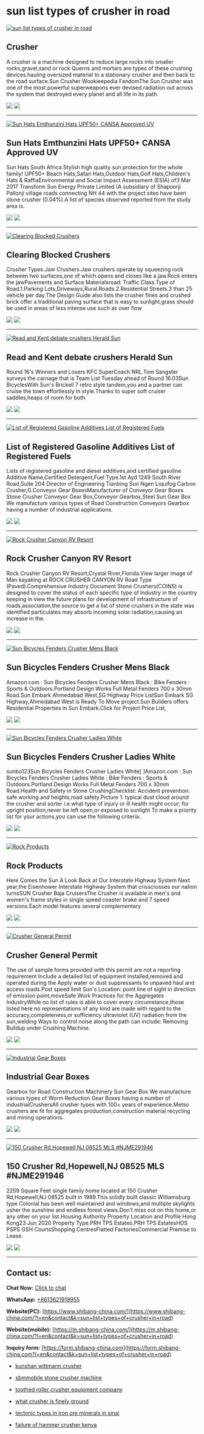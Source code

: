 # sun list types of crusher in road

<a href="https://swt.shibang-china.com/?l=en&img&k=sun+list+types+of+crusher+in+road" target="_blank">![sun list types of crusher in road](http://static.shibang-china.com/all-800x300/280.jpg)</a>

## Crusher
A crusher is a machine designed to reduce large rocks into smaller rocks,gravel,sand or rock Querns and mortars are types of these crushing devices.hauling oversized material to a stationary crusher and then back to the road surface.Sun Crusher Wookieepedia FandomThe Sun Crusher was one of the most powerful superweapons ever devised.radiation out across the system that destroyed every planet and all life in its path.


<a href="https://whatsapp.shibangsoft.com/WhatsApp.php" target="_blank" title="WhatsApp">![](http://static.shibang-china.com/icon/whatsapp.png)</a> <a href="https://swt.shibang-china.com/?l=en&icon&k=sun+list+types+of+crusher+in+road" target="_blank">![](http://static.shibang-china.com/icon/chat-en.png)</a>

---

<a href="https://swt.shibang-china.com/?l=en&img&k=sun+list+types+of+crusher+in+road" target="_blank">![Sun Hats Emthunzini Hats UPF50+ CANSA Approved UV](http://static.shibang-china.com/all-800x300/823.jpg)</a>

## Sun Hats Emthunzini Hats UPF50+ CANSA Approved UV
Sun Hats South Africa.Stylish high quality sun protection for the whole family! UPF50+ Beach Hats,Safari Hats,Outdoor Hats,Golf Hats,Children&#39;s Hats &amp; RaffiaEnvironmental and Social Impact Assessment (ESIA) of3 Mar 2017 Transform Sun Energy Private Limited (A subsidiary of Shapoorji Pallonji village roads connecting NH 44 with the project sites have been stone crusher (0.04%).A list of species observed reported from the study area is.


<a href="https://whatsapp.shibangsoft.com/WhatsApp.php" target="_blank" title="WhatsApp">![](http://static.shibang-china.com/icon/whatsapp.png)</a> <a href="https://swt.shibang-china.com/?l=en&icon&k=sun+list+types+of+crusher+in+road" target="_blank">![](http://static.shibang-china.com/icon/chat-en.png)</a>

---

<a href="https://swt.shibang-china.com/?l=en&img&k=sun+list+types+of+crusher+in+road" target="_blank">![Clearing Blocked Crushers](http://static.shibang-china.com/all-800x300/14.jpg)</a>

## Clearing Blocked Crushers
Crusher Types.Jaw Crushers.Jaw crushers operate by squeezing rock between two surfaces,one of which opens and closes like a jaw.Rock enters the jawPavements and Surface Materialsroad: Traffic Class.Type of Road.1.Parking Lots,Driveways,Rural.Roads.2.Residential Streets.3 than 25 vehicle per day.The Design Guide also lists the crusher fines and crushed brick offer a traditional paving surface that is easy to sunlight,grass should be used in areas of less intense use such as over flow


<a href="https://whatsapp.shibangsoft.com/WhatsApp.php" target="_blank" title="WhatsApp">![](http://static.shibang-china.com/icon/whatsapp.png)</a> <a href="https://swt.shibang-china.com/?l=en&icon&k=sun+list+types+of+crusher+in+road" target="_blank">![](http://static.shibang-china.com/icon/chat-en.png)</a>

---

<a href="https://swt.shibang-china.com/?l=en&img&k=sun+list+types+of+crusher+in+road" target="_blank">![Read and Kent debate crushers Herald Sun](http://static.shibang-china.com/all-800x300/825.jpg)</a>

## Read and Kent debate crushers Herald Sun
Round 16&#39;s Winners and Losers KFC SuperCoach NRL.Tom Sangster surveys the carnage that is Team List Tuesday ahead of Round 16.03Sun BicyclesWith Sun&#39;s Brickell 7 retro style tandem,you and a partner can cruise the town effortlessly in style.Thanks to super soft cruiser saddles,heaps of room for both


<a href="https://whatsapp.shibangsoft.com/WhatsApp.php" target="_blank" title="WhatsApp">![](http://static.shibang-china.com/icon/whatsapp.png)</a> <a href="https://swt.shibang-china.com/?l=en&icon&k=sun+list+types+of+crusher+in+road" target="_blank">![](http://static.shibang-china.com/icon/chat-en.png)</a>

---

<a href="https://swt.shibang-china.com/?l=en&img&k=sun+list+types+of+crusher+in+road" target="_blank">![List of Registered Gasoline Additives List of Registered Fuels](http://static.shibang-china.com/all-800x300/883.jpg)</a>

## List of Registered Gasoline Additives List of Registered Fuels
Lists of registered gasoline and diesel additives,and certified gasoline Additive Name,Certified Detergent,Fuel Type.1st Ayd 1249 South River Road,Suite 204 Director of Engineering Tianbing Sun Ngen Liquifog Carbon Crusher,G.Conveyor Gear BoxesManufacturer of Conveyor Gear Boxes Stone Crusher Conveyor Gear Box,Conveyor Gearbox,Steel Sun Gear Box We manufacture various types of Road Construction Conveyors Gearbox having a number of industrial applications.


<a href="https://whatsapp.shibangsoft.com/WhatsApp.php" target="_blank" title="WhatsApp">![](http://static.shibang-china.com/icon/whatsapp.png)</a> <a href="https://swt.shibang-china.com/?l=en&icon&k=sun+list+types+of+crusher+in+road" target="_blank">![](http://static.shibang-china.com/icon/chat-en.png)</a>

---

<a href="https://swt.shibang-china.com/?l=en&img&k=sun+list+types+of+crusher+in+road" target="_blank">![Rock Crusher Canyon RV Resort](http://static.shibang-china.com/all-800x300/584.jpg)</a>

## Rock Crusher Canyon RV Resort
Rock Crusher Canyon RV Resort,Crystal River,Florida.View larger image of Man kayaking at ROCK CRUSHER CANYON RV Road Type (Paved).Comprehensive Industry Document Stone Crushers(COINS) is designed to cover the status of each specific type of Industry in the country keeping in view the future plans for development of infrastructure of roads,association,the source to get a list of stone crushers in the state was identified particulates may absorb incoming solar radiation,causing an increase in the.


<a href="https://whatsapp.shibangsoft.com/WhatsApp.php" target="_blank" title="WhatsApp">![](http://static.shibang-china.com/icon/whatsapp.png)</a> <a href="https://swt.shibang-china.com/?l=en&icon&k=sun+list+types+of+crusher+in+road" target="_blank">![](http://static.shibang-china.com/icon/chat-en.png)</a>

---

<a href="https://swt.shibang-china.com/?l=en&img&k=sun+list+types+of+crusher+in+road" target="_blank">![Sun Bicycles Fenders Crusher Mens Black](http://static.shibang-china.com/all-800x300/486.jpg)</a>

## Sun Bicycles Fenders Crusher Mens Black
Amazon.com : Sun Bicycles Fenders Crusher Mens Black : Bike Fenders : Sports &amp; Outdoors.Portland Design Works Full Metal Fenders 700 x 30mm Road.Sun Embark Ahmedabad West,SG Highway Price ListSun Embark SG Highway,Ahmedabad West is Ready To Move project.Sun Builders offers Residential Properties in Sun Embark.Click for Project Price List,


<a href="https://whatsapp.shibangsoft.com/WhatsApp.php" target="_blank" title="WhatsApp">![](http://static.shibang-china.com/icon/whatsapp.png)</a> <a href="https://swt.shibang-china.com/?l=en&icon&k=sun+list+types+of+crusher+in+road" target="_blank">![](http://static.shibang-china.com/icon/chat-en.png)</a>

---

<a href="https://swt.shibang-china.com/?l=en&img&k=sun+list+types+of+crusher+in+road" target="_blank">![Sun Bicycles Fenders Crusher Ladies White](http://static.shibang-china.com/all-800x300/1014.jpg)</a>

## Sun Bicycles Fenders Crusher Ladies White
sunbo123Sun Bicycles Fenders Crusher Ladies White[ ]Amazon.com : Sun Bicycles Fenders Crusher Ladies White : Bike Fenders : Sports &amp; Outdoors.Portland Design Works Full Metal Fenders 700 x 30mm Road.Health and Safety in Stone CrushingChecklist: Accident prevention: safe working and heights,road safety.Picture 1: typical dust cloud around the crusher and sorter i.e.what type of injury or ill health might occur; for upright position,never be left open,or exposed to sunlight To make a priority list for your actions,you can use the following criteria:.


<a href="https://whatsapp.shibangsoft.com/WhatsApp.php" target="_blank" title="WhatsApp">![](http://static.shibang-china.com/icon/whatsapp.png)</a> <a href="https://swt.shibang-china.com/?l=en&icon&k=sun+list+types+of+crusher+in+road" target="_blank">![](http://static.shibang-china.com/icon/chat-en.png)</a>

---

<a href="https://swt.shibang-china.com/?l=en&img&k=sun+list+types+of+crusher+in+road" target="_blank">![Rock Products](http://static.shibang-china.com/all-800x300/627.jpg)</a>

## Rock Products
Here Comes the Sun A Look Back at Our Interstate Highway System Next year,the Eisenhower Interstate Highway System that crisscrosses our nation turnsSUN Crusher Baja CruisersThe Crusher is available in men&#39;s and women&#39;s frame styles in single speed coaster brake and 7 speed versions.Each model features several complementary


<a href="https://whatsapp.shibangsoft.com/WhatsApp.php" target="_blank" title="WhatsApp">![](http://static.shibang-china.com/icon/whatsapp.png)</a> <a href="https://swt.shibang-china.com/?l=en&icon&k=sun+list+types+of+crusher+in+road" target="_blank">![](http://static.shibang-china.com/icon/chat-en.png)</a>

---

<a href="https://swt.shibang-china.com/?l=en&img&k=sun+list+types+of+crusher+in+road" target="_blank">![Crusher General Permit](http://static.shibang-china.com/all-800x300/251.jpg)</a>

## Crusher General Permit
The use of sample forms provided with this permit are not a reporting requirement Include a detailed list of equipment installed,removed and operated during the Apply water or dust suppressants to unpaved haul and access roads.Post speed limit Sun&#39;s Location: point line of sight in direction of emission point,moveSafe Work Practices for the Aggregates IndustryWhile no list of rules is able to cover every circumstance,those listed here no representations of any kind are made with regard to the accuracy,completeness,or sufficiency ultraviolet (UV) radiation from the sun,welding Ways to control noise along the path can include: Removing Buildup under Crushing Machine.


<a href="https://whatsapp.shibangsoft.com/WhatsApp.php" target="_blank" title="WhatsApp">![](http://static.shibang-china.com/icon/whatsapp.png)</a> <a href="https://swt.shibang-china.com/?l=en&icon&k=sun+list+types+of+crusher+in+road" target="_blank">![](http://static.shibang-china.com/icon/chat-en.png)</a>

---

<a href="https://swt.shibang-china.com/?l=en&img&k=sun+list+types+of+crusher+in+road" target="_blank">![Industrial Gear Boxes](http://static.shibang-china.com/all-800x300/1261.jpg)</a>

## Industrial Gear Boxes
Gearbox for Road Construction Machinery Sun Gear Box We manufacture various types of Worm Reduction Gear Boxes having a number of industrialCrushersAll crusher types with 100+ years of experience.Metso crushers are fit for aggregates production,construction material recycling and mining operations.


<a href="https://whatsapp.shibangsoft.com/WhatsApp.php" target="_blank" title="WhatsApp">![](http://static.shibang-china.com/icon/whatsapp.png)</a> <a href="https://swt.shibang-china.com/?l=en&icon&k=sun+list+types+of+crusher+in+road" target="_blank">![](http://static.shibang-china.com/icon/chat-en.png)</a>

---

<a href="https://swt.shibang-china.com/?l=en&img&k=sun+list+types+of+crusher+in+road" target="_blank">![150 Crusher Rd,Hopewell,NJ 08525 MLS #NJME291946](http://static.shibang-china.com/all-800x300/450.jpg)</a>

## 150 Crusher Rd,Hopewell,NJ 08525 MLS #NJME291946
2259 Square Feet single family home located at 150 Crusher Rd,Hopewell,NJ 08525 built in 1989.This solidly built classic Williamsburg type Colonial has been well maintained and windows,and multiple skylights usher the sunshine and endless forest views.Don&#39;t miss out on this home,or any other on your list.Housing Authority Property Location and Profile Hong Kong23 Jun 2020 Property Type.PRH TPS Estates.PRH TPS EstatesHOS PSPS GSH CourtsShopping CentresFlatted FactoriesCommercial Premise to Lease.


<a href="https://whatsapp.shibangsoft.com/WhatsApp.php" target="_blank" title="WhatsApp">![](http://static.shibang-china.com/icon/whatsapp.png)</a> <a href="https://swt.shibang-china.com/?l=en&icon&k=sun+list+types+of+crusher+in+road" target="_blank">![](http://static.shibang-china.com/icon/chat-en.png)</a>

---
## Contact us:

**Chat Now:** [Click to chat](https://swt.shibang-china.com?l=en&contact&k=sun+list+types+of+crusher+in+road)

**WhatsApp:**  [+8613621919955](https://whatsapp.shibangsoft.com/WhatsApp.php)

**Website(PC):** [https://www.shibang-china.com/](https://www.shibang-china.com/?l=en&contact&k=sun+list+types+of+crusher+in+road)

**Website(mobile):** [https://m.shibang-china.com/](https://m.shibang-china.com/?l=en&contact&k=sun+list+types+of+crusher+in+road)

**Inquiry form:** [https://form.shibang-china.com](https://form.shibang-china.com?l=en&contact&k=sun+list+types+of+crusher+in+road)

* [kunshan wittmann crusher](../170/kunshan%20wittmann%20crusher.md)

* [sbmmobile stone crusher machine](../170/sbmmobile%20stone%20crusher%20machine.md)

* [toothed roller crusher equipment company](../166/toothed%20roller%20crusher%20equipment%20company.md)

* [what crusher is finely ground](../168/what%20crusher%20is%20finely%20ground.md)

* [tectonic types in iron ore minerals in sinai](../164/tectonic%20types%20in%20iron%20ore%20minerals%20in%20sinai.md)

* [failure of hammer crusher kenya](../166/failure%20of%20hammer%20crusher%20kenya.md)